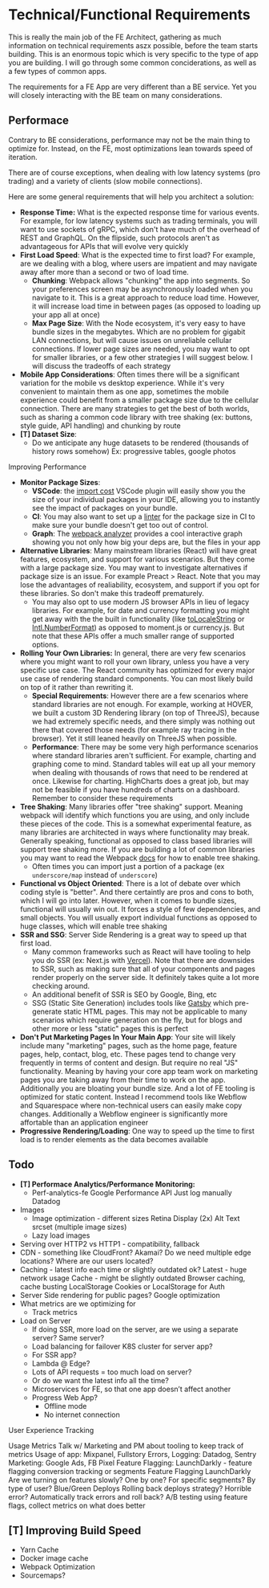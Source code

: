 # Technical/Functional Requirements

This is really the main job of the FE Architect, gathering as much information on technical requirements aszx possible, before the team starts building. This is an enormous topic which is very specific to the type of app you are building. I will go through some common conciderations, as well as a few types of common apps.

The requirements for a FE App are very different than a BE service. Yet you will closely interacting with the BE team on many considerations.

## Performace

Contrary to BE considerations, performance may not be the main thing to optimize for. Instead, on the FE, most optimizations lean towards speed of iteration.&#x20;

There are of course exceptions, when dealing with low latency systems (pro trading) and a variety of clients (slow mobile connections).

Here are some general requirements that will help you architect a solution:

* **Response Time:** What is the expected response time for various events. For example, for low latency systems such as trading terminals, you will want to use sockets of gRPC, which don't have much of the overhead of REST and GraphQL. On the flipside, such protocols aren't as advantageous for APIs that will evolve very quickly
* **First Load Speed**: What is the expected time to first load? For example, are we dealing with a blog, where users are impatient and may navigate away after more than a second or two of load time.
  * **Chunking**: Webpack allows "chunking" the app into segments. So your preferences screen may be asynchronously loaded when you navigate to it. This is a great approach to reduce load time. However, it will increase load time in between pages (as opposed to loading up your app all at once)
  * **Max Page Size**: With the Node ecosystem, it's very easy to have bundle sizes in the megabytes. Which are no problem for gigabit LAN connections, but will cause issues on unreliable cellular connections. If lower page sizes are needed, you may want to opt for smaller libraries, or a few other strategies I will suggest below. I will discuss the tradeoffs of each strategy
* **Mobile App Considerations**: Often times there will be a significant variation for the mobile vs desktop experience. While it's very convenient to maintain them as one app, sometimes the mobile experience could benefit from a smaller package size due to the cellular connection. There are many strategies to get the best of both worlds, such as sharing a common code library with tree shaking (ex: buttons, style guide, API handling) and chunking by route
* **\[T] Dataset Size**:&#x20;
  * Do we anticipate any huge datasets to be rendered (thousands of history rows somehow) Ex: progressive tables, google photos

Improving Performance

* **Monitor Package Sizes**:&#x20;
  * **VSCode**: the [import cost](https://marketplace.visualstudio.com/items?itemName=wix.vscode-import-cost) VSCode plugin will easily show you the size of your individual packages in your IDE, allowing you to instantly see the impact of packages on your bundle.&#x20;
  * **CI**: You may also want to set up a [linter](https://github.com/ai/size-limit) for the package size in CI to make sure your bundle doesn't get too out of control.
  * **Graph**: The [webpack analyzer](https://www.npmjs.com/package/webpack-bundle-analyzer) provides a cool interactive graph showing you not only how big your deps are, but the files in your app
* **Alternative Libraries**: Many mainstream libraries (React) will have great features, ecosystem, and support for various scenarios. But they come with a large package size. You may want to investigate alternatives if package size is an issue. For example Preact > React. Note that you may lose the advantages of realiability, ecosystem, and support if you opt for these libraries. So don't make this tradeoff prematurely.&#x20;
  * You may also opt to use modern JS browser APIs in lieu of legacy libraries. For example, for date and currency formatting you might get away with the the built in functionality (like [toLocaleString](https://developer.mozilla.org/en-US/docs/Web/JavaScript/Reference/Global\_Objects/Date/toLocaleString) or [Intl.NumberFormat](https://developer.mozilla.org/en-US/docs/Web/JavaScript/Reference/Global\_Objects/Intl/NumberFormat)) as opposed to moment.js or currency.js. But note that these APIs offer a much smaller range of supported options.
* **Rolling Your Own Libraries:** In general, there are very few scenarios where you might want to roll your own library, unless you have a very specific use case. The React community has optimized for every major use case of rendering standard components. You can most likely build on top of it rather than rewriting it.&#x20;
  * **Special Requirements**: However there are a few scenarios where standard libraries are not enough. For example, working at HOVER, we built a custom 3D Rendering library (on top of ThreeJS), because we had extremely specific needs, and there simply was nothing out there that covered those needs (for example ray tracing in the browser). Yet it still leaned heavily on ThreeJS when possible.&#x20;
  * **Performance**: There may be some very high performance scenarios where standard libraries aren't sufficient. For example, charting and graphing come to mind. Standard tables will eat up all your memory when dealing with thousands of rows that need to be rendered at once. Likewise for charting. HighCharts does a great job, but may not be feasible if you have hundreds of charts on a dashboard. Remember to consider these requirements
* **Tree Shaking**: Many libraries offer "tree shaking" support. Meaning webpack will identify which functions you are using, and only include these pieces of the code. This is a somewhat experimental feature, as many libraries are architected in ways where functionality may break. Generally speaking, functional as opposed to class based libraries will support tree shaking more. If you are building a lot of common libraries you may want to read the Webpack [docs](https://webpack.js.org/guides/tree-shaking/) for how to enable tree shaking.&#x20;
  * Often times you can import just a portion of a package (ex `underscore/map` instead of `underscore`)
* **Functional vs Object Oriented**: There is a lot of debate over which coding style is "better". And there certaintly are pros and cons to both, which I will go into later. However, when it comes to bundle sizes, functional will usually win out. It forces a style of few dependencies, and small objects. You will usually export individual functions as opposed to huge classes, which will enable tree shaking
* **SSR and SSG**: Server Side Rendering is a great way to speed up that first load.
  * Many common frameworks such as React will have tooling to help you do SSR (ex: Next.js with [Vercel](https://vercel.com/?utm\_source=google\&utm\_medium=cpc\&utm\_campaign=16369030002\&utm\_campaign\_id=16369030002\&utm\_term=nextjs\&utm\_content=139376545808\_584248847641\&gclid=Cj0KCQjw-pCVBhCFARIsAGMxhAcaezmP8ujQ5VnQdMoNoEtrNz0hnbSTm7W6NQFzSEXiJc3rICDqbSwaAp3TEALw\_wcB)). Note that there are downsides to SSR, such as making sure that all of your components and pages render properly on the server side. It definitely takes quite a lot more checking around.&#x20;
  * An additional benefit of SSR is SEO by Google, Bing, etc
  * SSG (Static Site Generation) includes tools like [Gatsby](https://www.gatsbyjs.com/) which pre-generate static HTML pages. This may not be applicable to many scenarios which require generation on the fly, but for blogs and other more or less "static" pages this is perfect
* **Don't Put Marketing Pages In Your Main App**: Your site will likely include many "marketing" pages, such as the home page, feature pages, help, contact, blog, etc. These pages tend to change very frequently in terms of content and design. But require no real "JS" functionality. Meaning by having your core app team work on marketing pages you are taking away from their time to work on the app. Additionally you are bloating your bundle size. And a lot of FE tooling is optimized for static content. Instead I recommend tools like Webflow and Squarespace where non-technical users can easily make copy changes. Additionally a Webflow engineer is significantly more affortable than an application engineer
* **Progressive Rendering/Loading**: One way to speed up the time to first load is to render elements as the data becomes available



## Todo

* **\[T] Performace Analytics/Performance Monitoring:**
  * Perf-analytics-fe Google Performance API Just log manually Datadog
* Images
  * Image optimization - different sizes Retina Display (2x) Alt Text srcset (multiple image sizes)
  * Lazy load images
* Serving over HTTP2 vs HTTP1 - compatibility, fallback
* CDN - something like CloudFront? Akamai? Do we need multiple edge locations? Where are our users located?
* Caching - latest info each time or slightly outdated ok? Latest - huge network usage Cache - might be slightly outdated Browser caching, cache busting LocalStorage Cookies or LocalStorage for Auth
* Server Side rendering for public pages? Google optimization
* What metrics are we optimizing for
  * Track metrics&#x20;
* Load on Server&#x20;
  * If doing SSR, more load on the server, are we using a separate server? Same server?&#x20;
  * Load balancing for failover K8S cluster for server app?&#x20;
  * For SSR app?&#x20;
  * Lambda @ Edge?&#x20;
  * Lots of API requests = too much load on server?&#x20;
  * Or do we want the latest info all the time?&#x20;
  * Microservices for FE, so that one app doesn’t affect another&#x20;
  * Progress Web App?&#x20;
    * Offline mode&#x20;
    * No internet connection

User Experience Tracking

Usage Metrics Talk w/ Marketing and PM about tooling to keep track of metrics Usage of app: Mixpanel, Fullstory Errors, Logging: Datadog, Sentry Marketing: Google Ads, FB Pixel Feature Flagging: LaunchDarkly - feature flagging conversion tracking or segments Feature Flagging LaunchDarkly Are we turning on features slowly? One by one? For specific segments? By type of user? Blue/Green Deploys Rolling back deploys strategy? Horrible error? Automatically track errors and roll back? A/B testing using feature flags, collect metrics on what does better



## \[T] Improving Build Speed

* Yarn Cache
* Docker image cache
* Webpack Optimization
* Sourcemaps?
